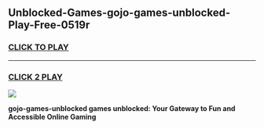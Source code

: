 
## Unblocked-Games-gojo-games-unblocked-Play-Free-0519r
<h3>
<a href="https://premium76.site?title=gojo-games-unblocked&ref=23A">CLICK TO PLAY</a></h3>
<hr>

<h3>
<a href="https://premium76.site?title=gojo-games-unblocked&ref=23A">CLICK 2 PLAY</a>
  
</h3>

<a href="https://premium76.site?title=gojo-games-unblocked&ref=23A"><img src="https://clearcache.store/games.png"></a>


**gojo-games-unblocked games unblocked: Your Gateway to Fun and Accessible Online Gaming**
